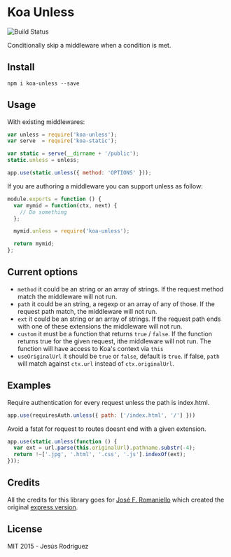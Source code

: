 # Koa Unless

![Build Status](https://travis-ci.org/Foxandxss/koa-unless.svg?branch=master)

Conditionally skip a middleware when a condition is met.

## Install

	npm i koa-unless --save

## Usage

With existing middlewares:

```javascript
var unless = require('koa-unless');
var serve  = require('koa-static');

var static = serve(__dirname + '/public');
static.unless = unless;

app.use(static.unless({ method: 'OPTIONS' }));
```

If you are authoring a middleware you can support unless as follow:

```javascript
module.exports = function () {
  var mymid = function(ctx, next) {
	// Do something
  };

  mymid.unless = require('koa-unless');

  return mymid;
};
```

## Current options

-  `method` it could be an string or an array of strings. If the request method match the middleware will not run.
-  `path` it could be an string, a regexp or an array of any of those. If the request path match, the middleware will not run.
-  `ext` it could be an string or an array of strings. If the request path ends with one of these extensions the middleware will not run.
-  `custom` it must be a function that returns `true` / `false`. If the function returns true for the given request, ithe middleware will not run. The function will have access to Koa's context via `this`
-  `useOriginalUrl` it should be `true` or `false`, default is `true`. if false, `path` will match against `ctx.url` instead of `ctx.originalUrl`.


## Examples

Require authentication for every request unless the path is index.html.

```javascript
app.use(requiresAuth.unless({ path: ['/index.html', '/'] }))
```

Avoid a fstat for request to routes doesnt end with a given extension.

```javascript
app.use(static.unless(function () {
  var ext = url.parse(this.originalUrl).pathname.substr(-4);
  return !~['.jpg', '.html', '.css', '.js'].indexOf(ext);
}));
```

## Credits

All the credits for this library goes for [José F. Romaniello](https://github.com/jfromaniello) which created the original [express version](https://github.com/jfromaniello/express-unless).

## License

MIT 2015 - Jesús Rodríguez
